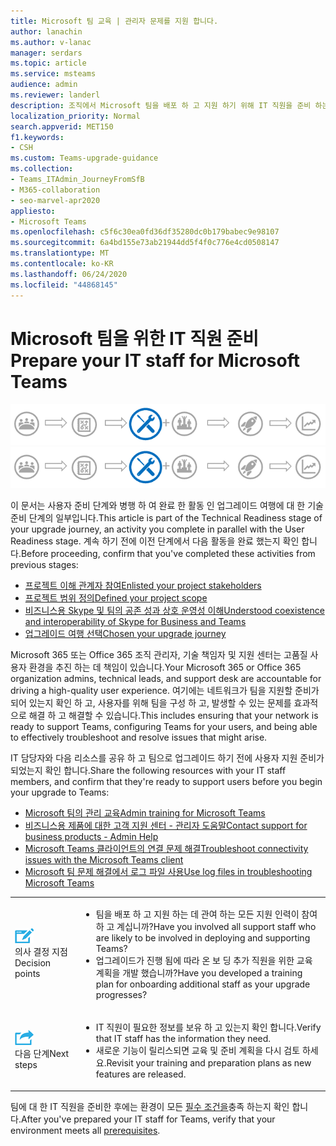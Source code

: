 ```yaml
---
title: Microsoft 팀 교육 | 관리자 문제를 지원 합니다.
author: lanachin
ms.author: v-lanac
manager: serdars
ms.topic: article
ms.service: msteams
audience: admin
ms.reviewer: landerl
description: 조직에서 Microsoft 팀을 배포 하 고 지원 하기 위해 IT 직원을 준비 하는 방법에 대해 알아봅니다.
localization_priority: Normal
search.appverid: MET150
f1.keywords:
- CSH
ms.custom: Teams-upgrade-guidance
ms.collection:
- Teams_ITAdmin_JourneyFromSfB
- M365-collaboration
- seo-marvel-apr2020
appliesto:
- Microsoft Teams
ms.openlocfilehash: c5f6c30ea0fd36df35280dc0b179babec9e98107
ms.sourcegitcommit: 6a4bd155e73ab21944dd5f4f0c776e4cd0508147
ms.translationtype: MT
ms.contentlocale: ko-KR
ms.lasthandoff: 06/24/2020
ms.locfileid: "44868145"
---
```

# <a name="prepare-your-it-staff-for-microsoft-teams"></a><span data-ttu-id="ed7df-103">Microsoft 팀을 위한 IT 직원 준비</span><span class="sxs-lookup"><span data-stu-id="ed7df-103">Prepare your IT staff for Microsoft Teams</span></span>

<span data-ttu-id="ed7df-104">![여행 다이어그램 업그레이드, 기술 준비 단계 강조](media/upgrade-banner-tech-readiness.png "기술 준비 단계에 중점을 두어 업그레이드 여행 단계")</span><span class="sxs-lookup"><span data-stu-id="ed7df-104">![Upgrade journey diagram, emphasizing the Technical Readiness stage](media/upgrade-banner-tech-readiness.png "Stages of the upgrade journey, with emphasis on the Technical Readiness stage")</span></span>

<span data-ttu-id="ed7df-105">이 문서는 사용자 준비 단계와 병행 하 여 완료 한 활동 인 업그레이드 여행에 대 한 기술 준비 단계의 일부입니다.</span><span class="sxs-lookup"><span data-stu-id="ed7df-105">This article is part of the Technical Readiness stage of your upgrade journey, an activity you complete in parallel with the User Readiness stage.</span></span> <span data-ttu-id="ed7df-106">계속 하기 전에 이전 단계에서 다음 활동을 완료 했는지 확인 합니다.</span><span class="sxs-lookup"><span data-stu-id="ed7df-106">Before proceeding, confirm that you've completed these activities from previous stages:</span></span>

- [<span data-ttu-id="ed7df-107">프로젝트 이해 관계자 참여</span><span class="sxs-lookup"><span data-stu-id="ed7df-107">Enlisted your project stakeholders</span></span>](upgrade-enlist-stakeholders.md)
- [<span data-ttu-id="ed7df-108">프로젝트 범위 정의</span><span class="sxs-lookup"><span data-stu-id="ed7df-108">Defined your project scope</span></span>](https://aka.ms/SkypetoTeams-Scope)
- [<span data-ttu-id="ed7df-109">비즈니스용 Skype 및 팀의 공존 성과 상호 운영성 이해</span><span class="sxs-lookup"><span data-stu-id="ed7df-109">Understood coexistence and interoperability of Skype for Business and Teams</span></span>](https://aka.ms/SkypeToTeams-Coexist)
- [<span data-ttu-id="ed7df-110">업그레이드 여행 선택</span><span class="sxs-lookup"><span data-stu-id="ed7df-110">Chosen your upgrade journey</span></span>](upgrade-and-coexistence-of-skypeforbusiness-and-teams.md)

<span data-ttu-id="ed7df-111">Microsoft 365 또는 Office 365 조직 관리자, 기술 책임자 및 지원 센터는 고품질 사용자 환경을 추진 하는 데 책임이 있습니다.</span><span class="sxs-lookup"><span data-stu-id="ed7df-111">Your Microsoft 365 or Office 365 organization admins, technical leads, and support desk are accountable for driving a high-quality user experience.</span></span> <span data-ttu-id="ed7df-112">여기에는 네트워크가 팀을 지원할 준비가 되어 있는지 확인 하 고, 사용자를 위해 팀을 구성 하 고, 발생할 수 있는 문제를 효과적으로 해결 하 고 해결할 수 있습니다.</span><span class="sxs-lookup"><span data-stu-id="ed7df-112">This includes ensuring that your network is ready to support Teams, configuring Teams for your users, and being able to effectively troubleshoot and resolve issues that might arise.</span></span>

<span data-ttu-id="ed7df-113">IT 담당자와 다음 리소스를 공유 하 고 팀으로 업그레이드 하기 전에 사용자 지원 준비가 되었는지 확인 합니다.</span><span class="sxs-lookup"><span data-stu-id="ed7df-113">Share the following resources with your IT staff members, and confirm that they're ready to support users before you begin your upgrade to Teams:</span></span>

- [<span data-ttu-id="ed7df-114">Microsoft 팀의 관리 교육</span><span class="sxs-lookup"><span data-stu-id="ed7df-114">Admin training for Microsoft Teams</span></span>](itadmin-readiness.md)
- [<span data-ttu-id="ed7df-115">비즈니스용 제품에 대한 고객 지원 센터 - 관리자 도움말</span><span class="sxs-lookup"><span data-stu-id="ed7df-115">Contact support for business products - Admin Help</span></span>](https://docs.microsoft.com/microsoft-365/admin/contact-support-for-business-products)
- [<span data-ttu-id="ed7df-116">Microsoft Teams 클라이언트의 연결 문제 해결</span><span class="sxs-lookup"><span data-stu-id="ed7df-116">Troubleshoot connectivity issues with the Microsoft Teams client</span></span>](connectivity-issues.md)
- [<span data-ttu-id="ed7df-117">Microsoft 팀 문제 해결에서 로그 파일 사용</span><span class="sxs-lookup"><span data-stu-id="ed7df-117">Use log files in troubleshooting Microsoft Teams</span></span>](log-files.md)

[//]: # (Debbie 요청:)

| | |
|---|---|
| ![의사 결정 지점을 묘사하는 아이콘](media/audio_conferencing_image7.png) <br/><span data-ttu-id="ed7df-120">의사 결정 지점</span><span class="sxs-lookup"><span data-stu-id="ed7df-120">Decision points</span></span>|<ul><li><span data-ttu-id="ed7df-121">팀을 배포 하 고 지원 하는 데 관여 하는 모든 지원 인력이 참여 하 고 계십니까?</span><span class="sxs-lookup"><span data-stu-id="ed7df-121">Have you involved all support staff who are likely to be involved in deploying and supporting Teams?</span></span></li><li><span data-ttu-id="ed7df-122">업그레이드가 진행 됨에 따라 온 보 딩 추가 직원을 위한 교육 계획을 개발 했습니까?</span><span class="sxs-lookup"><span data-stu-id="ed7df-122">Have you developed a training plan for onboarding additional staff as your upgrade progresses?</span></span></li></ul> |
| ![다음 단계를 묘사하는 아이콘](media/audio_conferencing_image9.png)<br/><span data-ttu-id="ed7df-124">다음 단계</span><span class="sxs-lookup"><span data-stu-id="ed7df-124">Next steps</span></span>|<ul><li><span data-ttu-id="ed7df-125">IT 직원이 필요한 정보를 보유 하 고 있는지 확인 합니다.</span><span class="sxs-lookup"><span data-stu-id="ed7df-125">Verify that IT staff has the information they need.</span></span></li><li><span data-ttu-id="ed7df-126">새로운 기능이 릴리스되면 교육 및 준비 계획을 다시 검토 하세요.</span><span class="sxs-lookup"><span data-stu-id="ed7df-126">Revisit your training and preparation plans as new features are released.</span></span></li></ul>|

<span data-ttu-id="ed7df-127">팀에 대 한 IT 직원을 준비한 후에는 환경이 모든 [필수 조건을](upgrade-plan-journey-prerequisites.md)충족 하는지 확인 합니다.</span><span class="sxs-lookup"><span data-stu-id="ed7df-127">After you've prepared your IT staff for Teams, verify that your environment meets all [prerequisites](upgrade-plan-journey-prerequisites.md).</span></span>
